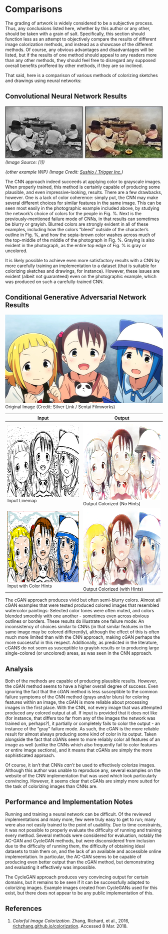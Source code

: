# Comparisons

The grading of artwork is widely considered to be a subjective process. Thus, any conclusions listed here, whether by this author or any other, should be taken with a grain of salt. Specifically, this section should function less as an attempt to objectively compare the results of different image colorization methods, and instead as a showcase of the different methods. Of course, any obvious advantages and disadvantages will be listed, but if the results of one method should appeal to any readers more than any other methods, they should feel free to disregard any supposed overall benefits proffered by other methods, if they are so inclined.

That said, here is a comparison of various methods of colorizing sketches and drawings using neural networks:

## Convolutional Neural Network Results

![Photographic Example](photo-example.png)
*(Image Source: [1])*

*{other example WIP}*
*(Image Credit: [Sushio / Trigger Inc.](https://imgur.com/gallery/nWKo4))*

The CNN approach indeed succeeds at applying color to grayscale images. When properly trained, this method is certainly capable of producing some plausible, and even impressive-looking, results. There are a few drawbacks, however. One is a lack of color coherence: simply put, the CNN may make several different choices for similar features in the same image. This can be seen most easily in the photographic example included above, by studying the network’s choice of colors for the people in Fig. %. Next is the previously-mentioned failure mode of CNNs, in that results can sometimes be blurry or grayish. Blurred colors are strongly evident in all of these examples, including how the colors “bleed” outside of the character’s outline in Fig. %, and how the sepia-brown color washes across much of the top-middle of the middle of the photograph in Fig. %. Graying is also evident in the photograph, as the entire top edge of Fig. % is gray or uncolored.

It is likely possible to achieve even more satisfactory results with a CNN by more carefully training an implementation to a dataset (that is suitable for colorizing sketches and drawings, for instance). However, these issues are evident (albeit not guaranteed) even on the photographic example, which was produced on such a carefully-trained CNN.

## Conditional Generative Adversarial Network Results

![Original Image](maxresdefault.jpg)
Original Image (Credit: Silver Link / Sentai Filmworks)

Input | Output
------|-------
![Lines](mitsu-line-2.png) Input Linemap | ![Colored](mistu-noinput.png) Output Colorized (No Hints)
![Colormap](mitsu-trackpad.png) Input with Color Hints | ![Colored](mitsu-final.png) Output Colorized (with Hints)

The cGAN approach produces vivid but often semi-blurry colors. Almost all cGAN examples that were tested produced colored images that resembled watercolor paintings: Selected color tones were often muted, and colors blended smoothly with one another - sometimes even across obvious outlines or borders. These results do illustrate one failure mode: An inconsistency of choices similar to CNNs (in that similar features in the same image may be colored differently), although the effect of this is often much more limited than with the CNN approach, making cGAN perhaps the more successful in this respect. Additionally, as predicted in the literature, cGANS do not seem as susceptible to grayish results or to producing large single-colored (or uncolored) areas, as was seen in the CNN approach.

## Analysis

Both of the methods are capable of producing plausible results. However, the cGAN method seems to have a higher overall degree of success. Even ignoring the fact that the cGAN method is less susceptible to the common failure symptoms of the CNN method (grays and/or blurs) for coloring features within an image, the cGAN is more reliable about processing images in the first place. With the CNN, not every image that was attempted produced any colored output at all. If input is provided that it does not like (for instance, that differs too far from any of the images the network was trained on, perhaps?), it partially or completely fails to color the output - an instance of the “gray” failure mode. As such, the cGAN is the more reliable result for almost always producing some kind of color in its output. Taken alongside the fact that cGANs seem to more reliably color all features of an image as well (unlike the CNNs which also frequently fail to color features or entire image sections), and it means that cGANs are simply the more sophisticated approach.

Of course, it isn’t that CNNs *can’t* be used to effectively colorize images. Although this author was unable to reproduce any, several examples on the website of the CNN implementation that was used which look particularly convincing. However, it seems clear that cGANs are simply more suited for the task of colorizing images than CNNs are.

## Performance and Implementation Notes

Running and training a neural network can be difficult. Of the reviewed implementations and many more, few were truly easy to get to run; many were also not easily trained to the point of usability. Due to time constraints, it was not possible to properly evaluate the difficulty of running and training every method. Several methods were considered for evaluation, notably the AC-GAN and CycleGAN methods, but were disconsidered from inclusion due to the difficulty of running them, the difficulty of obtaining ideal datasets to train them on, and the lack of an available and accessible online implementation. In particular, the AC-GAN seems to be capable of producing even better output than the cGAN method, but demonstrating and evaluating it effectively was impossible. 

The CycleGAN approach produces very convincing output for certain domains, but it remains to be seen if it can be successfully adapted to colorizing images. Example images created from CycleGANs used for this exist, but there does not appear to be any public implementation of this.

## References

 1. *Colorful Image Colorization.* Zhang, Richard, et al., 2016, [richzhang.github.io/colorization](https://richzhang.github.io/colorization/). Accessed 8 Mar. 2018.
